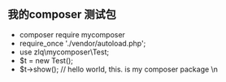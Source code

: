 ## 我的composer 测试包

- composer require mycomposer
- require_once './vendor/autoload.php';
- use zlq\mycomposer\Test;
- $t = new Test();
- $t->show(); // hello world, this. is my composer package \n
